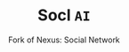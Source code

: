 <h1 align="center">Socl <code>AI</code></h1> 





<p align="center">
Fork of <a herf="https://github.com/gauravjot/social-network">Nexus: Social Network</a>
</p>



